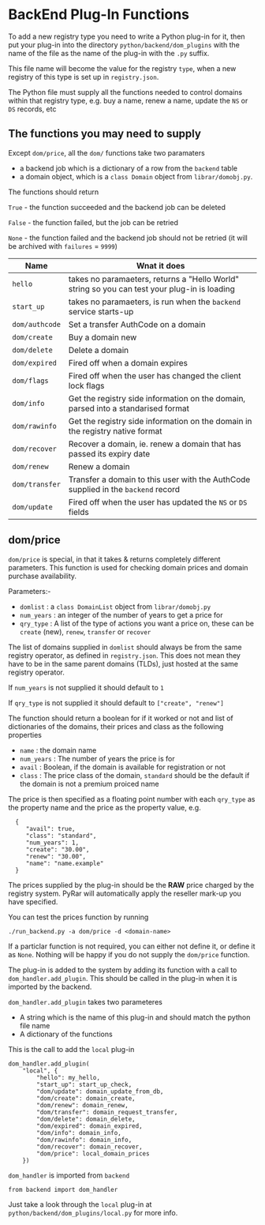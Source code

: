 # BackEnd Plug-In Functions

To add a new registry type you need to write a Python plug-in for it, then put
your plug-in into the directory `python/backend/dom_plugins` with the name
of the file as the name of the plug-in with the `.py` suffix.

This file name will become the value for the registry `type`, when a new registry of this type is
set up in `registry.json`.

The Python file must supply all the functions needed to control domains within that registry type,
e.g. buy a name, renew a name, update the `NS` or `DS` records, etc

## The functions you may need to supply

Except `dom/price`, all the `dom/` functions take two paramaters
- a backend job which is a dictionary of a row from the `backend` table 
- a domain object, which is a `class Domain` object from `librar/domobj.py`.

The functions should return

`True` - the function succeeded and the backend job can be deleted

`False` - the function failed, but the job can be retried

`None` - the function failed and the backend job should not be retried (it will be archived with `failures` = `9999`)


| Name | Wnat it does |
| ---- | ------------ |
| `hello` | takes no paramaeters, returns a "Hello World" string so you can test your plug-in is loading |
| `start_up` | takes no paramaeters, is run when the `backend` service starts-up |
| `dom/authcode` | Set a transfer AuthCode on a domain |
| `dom/create` | Buy a domain new |
| `dom/delete` | Delete a domain |
| `dom/expired` | Fired off when a domain expires |
| `dom/flags` | Fired off when the user has changed the client lock flags |
| `dom/info` | Get the registry side information on the domain, parsed into a standarised format |
| `dom/rawinfo` | Get the registry side information on the domain in the registry native format |
| `dom/recover` | Recover a domain, ie. renew a domain that has passed its expiry date |
| `dom/renew` | Renew a domain |
| `dom/transfer` | Transfer a domain to this user with the AuthCode supplied in the `backend` record |
| `dom/update` | Fired off when the user has updated the `NS` or `DS` fields |


## dom/price

`dom/price` is special, in that it takes & returns completely different parameters.
This function is used for checking domain prices and domain purchase availability.

Parameters:-
- `domlist` : a `class DomainList` object from `librar/domobj.py`
- `num_years` : an integer of the number of years to get a price for
- `qry_type` :  A list of the type of actions you want a price on, these can be `create` (new), `renew`, `transfer` or `recover`

The list of domains supplied in `domlist` should always be from the same registry operator, as defined in `registry.json`.
This does not mean they have to be in the same parent domains (TLDs), just hosted at the same registry operator.

If `num_years` is not supplied it should default to `1`

If `qry_type` is not supplied it should default to `["create", "renew"]`

The function should return a boolean for if it worked or not and list of dictionaries of the domains, their prices and class as the following properties
- `name` : the domain name
- `num_years` : The number of years the price is for
- `avail` : Boolean, if the domain is available for registration or not
- `class` : The price class of the domain, `standard` should be the default if the domain is not a premium proiced name

The price is then specified as a floating point number with each `qry_type` as the property name and the price as the property value, e.g.

      {
         "avail": true,
         "class": "standard",
         "num_years": 1,
         "create": "30.00",
         "renew": "30.00",
         "name": "name.example"
      }


The prices supplied by the plug-in should be the **RAW** price charged by the registry system. 
PyRar will automatically apply the reseller mark-up you have specified.

You can test the prices function by running

	./run_backend.py -a dom/price -d <domain-name>


If a particlar function is not required, you can either not define it, or define it as `None`.
Nothing will be happy if you do not supply the `dom/price` function.


The plug-in is added to the system by adding its function with a call to `dom_handler.add_plugin`.
This should be called in the plug-in when it is imported by the backend.

`dom_handler.add_plugin` takes two parameteres
- A string which is the name of this plug-in and should match the python file name
- A dictionary of the functions

This is the call to add the `local` plug-in

	dom_handler.add_plugin(
		"local", {
			"hello": my_hello,
			"start_up": start_up_check,
			"dom/update": domain_update_from_db,
			"dom/create": domain_create,
			"dom/renew": domain_renew,
			"dom/transfer": domain_request_transfer,
			"dom/delete": domain_delete,
			"dom/expired": domain_expired,
			"dom/info": domain_info,
			"dom/rawinfo": domain_info,
			"dom/recover": domain_recover,
			"dom/price": local_domain_prices
		})


`dom_handler` is imported from `backend`

	from backend import dom_handler

Just take a look through the `local` plug-in at `python/backend/dom_plugins/local.py` for more info.
